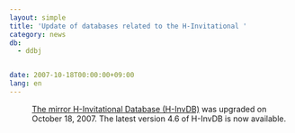 ```yaml
---
layout: simple
title: 'Update of databases related to the H-Invitational '
category: news
db:
  - ddbj


date: 2007-10-18T00:00:00+09:00
lang: en
---
```


<dd><a href="/whatsnew/whatsnew2009-e.html#091208" target="_blank">The mirror H-Invitational Database (H-InvDB)</a> was upgraded on October 18, 2007. The latest version 4.6 of H-InvDB is now available.</dd>
